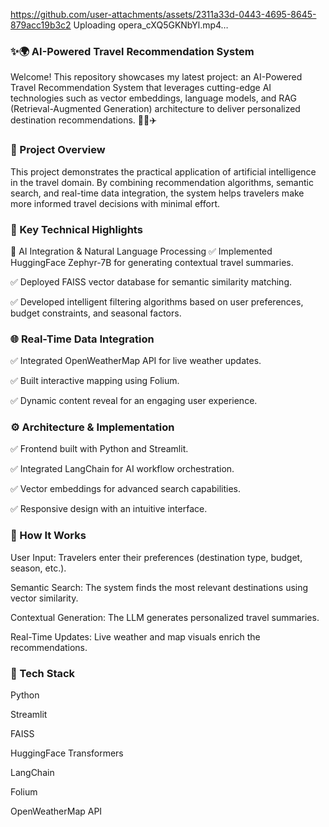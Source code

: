 https://github.com/user-attachments/assets/2311a33d-0443-4695-8645-879acc19b3c2
Uploading opera_cXQ5GKNbYl.mp4…

### ✨🌍 AI-Powered Travel Recommendation System
Welcome! This repository showcases my latest project: an AI-Powered Travel Recommendation System that leverages cutting-edge AI technologies such as vector embeddings, language models, and RAG (Retrieval-Augmented Generation) architecture to deliver personalized destination recommendations. 🧳🤖✈️

### 🚀 Project Overview
This project demonstrates the practical application of artificial intelligence in the travel domain. By combining recommendation algorithms, semantic search, and real-time data integration, the system helps travelers make more informed travel decisions with minimal effort.

### 🔑 Key Technical Highlights
🧠 AI Integration & Natural Language Processing
✅ Implemented HuggingFace Zephyr-7B for generating contextual travel summaries.

✅ Deployed FAISS vector database for semantic similarity matching.

✅ Developed intelligent filtering algorithms based on user preferences, budget constraints, and seasonal factors.

### 🌐 Real-Time Data Integration
✅ Integrated OpenWeatherMap API for live weather updates.

✅ Built interactive mapping using Folium.

✅ Dynamic content reveal for an engaging user experience.

### ⚙️ Architecture & Implementation
✅ Frontend built with Python and Streamlit.

✅ Integrated LangChain for AI workflow orchestration.

✅ Vector embeddings for advanced search capabilities.

✅ Responsive design with an intuitive interface.

### 🎯 How It Works
User Input: Travelers enter their preferences (destination type, budget, season, etc.).

Semantic Search: The system finds the most relevant destinations using vector similarity.

Contextual Generation: The LLM generates personalized travel summaries.

Real-Time Updates: Live weather and map visuals enrich the recommendations.



### 📌 Tech Stack
Python

Streamlit

FAISS

HuggingFace Transformers

LangChain

Folium

OpenWeatherMap API
